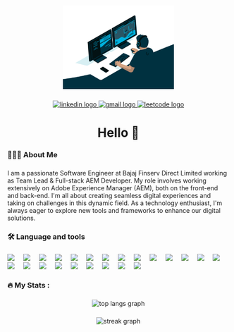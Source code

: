 <div align="center">
  <img height="50%" width="50%" src="profile_gif_readme.gif"  />
</div>

###

<div align="center">
  <a href="https://www.linkedin.com/in/pillalamarri-krishna-dheeraj/">  
    <img src="https://img.shields.io/static/v1?message=LinkedIn&logo=linkedin&label=&color=0077B5&logoColor=white&labelColor=&style=for-the-badge" height="25" alt="linkedin logo"  />   </a>
  <a href=mailto:saisuryadheeru@gmail.com>
  <img src="https://img.shields.io/static/v1?message=Gmail&logo=gmail&label=&color=FF0000&logoColor=white&labelColor=&style=for-the-badge" height="25" alt="gmail logo"  />
  </a>
    <a href="https://leetcode.com/u/saisuryadheeru/">  
  <img src="https://img.shields.io/static/v1?message=Leetcode&logo=leetcode&label=&color=FFA015&logoColor=white&labelColor=&style=for-the-badge" height="25" alt="leetcode logo"  />
    </a>
</div>

###

<h1 align="center">Hello 👋</h1>

###

<h3 align="left">👨🏻‍💻  About Me</h3>

###

<p align="left">I am a passionate Software Engineer at Bajaj Finserv Direct Limited working as Team Lead & Full-stack AEM Developer. My role involves working extensively on Adobe Experience Manager (AEM), both on the front-end and back-end. 
I'm all about creating seamless digital experiences and taking on challenges in this dynamic field. As a technology enthusiast, I'm always eager to explore new tools and frameworks to enhance our digital solutions.</p>

###

<h3 align="left">🛠 Language and tools</h3>

###

<div align="left">
<img src="https://user-images.githubusercontent.com/25181517/117201156-9a724800-adec-11eb-9a9d-3cd0f67da4bc.png" height="40" />
<img width="12" />
<img src="https://user-images.githubusercontent.com/25181517/192158954-f88b5814-d510-4564-b285-dff7d6400dad.png" height="40" />
<img width="12" />
<img src="https://user-images.githubusercontent.com/25181517/183898674-75a4a1b1-f960-4ea9-abcb-637170a00a75.png" height="40" />
<img width="12" />
<img src="https://user-images.githubusercontent.com/25181517/183898054-b3d693d4-dafb-4808-a509-bab54cf5de34.png" height="40" />
<img width="12" />
<img src="https://user-images.githubusercontent.com/25181517/117447155-6a868a00-af3d-11eb-9cfe-245df15c9f3f.png" height="40" />
<img width="12" />
<img src="https://user-images.githubusercontent.com/25181517/183890595-779a7e64-3f43-4634-bad2-eceef4e80268.png" height="40" />
<img width="12" />
<img src="https://user-images.githubusercontent.com/25181517/183897015-94a058a6-b86e-4e42-a37f-bf92061753e5.png" height="40" />
<img width="12" />
<img src="https://user-images.githubusercontent.com/25181517/183890598-19a0ac2d-e88a-4005-a8df-1ee36782fde1.png" height="40" />
<img width="12" />
<img src="https://user-images.githubusercontent.com/25181517/121401671-49102800-c959-11eb-9f6f-74d49a5e1774.png" height="40" />
<img width="12" />
<img src="https://user-images.githubusercontent.com/25181517/183568594-85e280a7-0d7e-4d1a-9028-c8c2209e073c.png" height="40" />
<img width="12" />
<img src="https://user-images.githubusercontent.com/25181517/183859966-a3462d8d-1bc7-4880-b353-e2cbed900ed6.png" height="40" />
<img width="12" />
<img src="https://user-images.githubusercontent.com/25181517/183570228-6a040b9f-3ddf-47a2-a201-743121dac664.png" height="40" />
<img width="12" />
<img src="https://github.com/marwin1991/profile-technology-icons/assets/25181517/afcf1c98-544e-41fb-bf44-edba5e62809a" height="40" />
<img width="12" />
<img src="https://user-images.githubusercontent.com/25181517/117207330-263ba280-adf4-11eb-9b97-0ac5b40bc3be.png" height="40" />
<img width="12" />
<img src="https://user-images.githubusercontent.com/25181517/183912952-83784e94-629d-4c34-a961-ae2ae795b662.png" height="40" />
<img width="12" />
<img src="https://user-images.githubusercontent.com/25181517/192108891-d86b6220-e232-423a-bf5f-90903e6887c3.png" height="40" />
<img width="12" />
<img src="https://user-images.githubusercontent.com/25181517/192109061-e138ca71-337c-4019-8d42-4792fdaa7128.png" height="40" />
<img width="12" />
<img src="https://user-images.githubusercontent.com/25181517/184146221-671413cb-b1ae-47db-a232-b37c99281516.png" height="40" />
<img width="12" />
<img src="https://user-images.githubusercontent.com/25181517/183914128-3fc88b4a-4ac1-40e6-9443-9a30182379b7.png" height="40" />
<img width="12" />
<img src="https://user-images.githubusercontent.com/25181517/183423507-c056a6f9-1ba8-4312-a350-19bcbc5a8697.png" height="40" />
<img width="12" />
<img src="https://user-images.githubusercontent.com/25181517/117533873-484d4480-afef-11eb-9fad-67c8605e3592.png" height="40" />
<img width="12" />
<img src="https://user-images.githubusercontent.com/25181517/117207242-07d5a700-adf4-11eb-975e-be04e62b984b.png" height="40" />
<img width="12" />
<img src="https://user-images.githubusercontent.com/25181517/183892181-ad32b69e-3603-418c-b8e7-99e976c2a784.png" height="40" />

</div>

###

<h3 align="left">🔥   My Stats :</h3>

###

<div align="center">
  <img src="https://github-readme-stats.vercel.app/api/top-langs/?username=krishnadheerajp&theme=vue-dark&show_icons=true&hide_border=true&layout=donut&langs_count=5&count_private=true" alt="top langs graph"  />
</div>

###

<div align="center">
  <img src="https://streak-stats.demolab.com?user=krishnadheerajp&locale=en&mode=daily&theme=dark&hide_border=false&border_radius=5&order=3" height="220" alt="streak graph"  />
</div>

###

